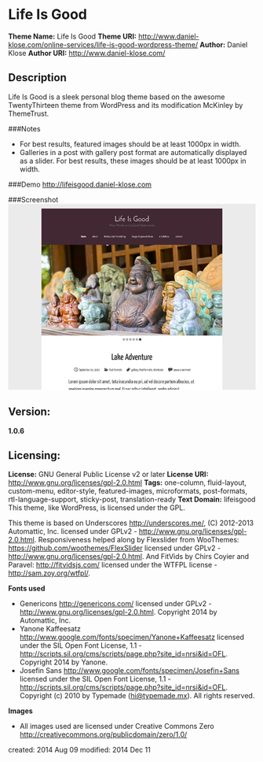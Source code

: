 Life Is Good
============
**Theme Name:** Life Is Good
**Theme URI:** http://www.daniel-klose.com/online-services/life-is-good-wordpress-theme/
**Author:** Daniel Klose
**Author URI:** http://www.daniel-klose.com/

Description
-----------
Life Is Good is a sleek personal blog theme based on the awesome TwentyThirteen theme from WordPress and its modification McKinley by ThemeTrust.

###Notes
* For best results, featured images should be at least 1000px in width.
* Galleries in a post with gallery post format are automatically displayed as a slider. For best results, these images should be at least 1000px in width.

###Demo
http://lifeisgood.daniel-klose.com

###Screenshot
[![Screenshot](https://github.com/kLOsk/lifeisgood/raw/master/screenshot.png)](#screenshot)

Version:
--------
**1.0.6**

Licensing:
----------
**License:** GNU General Public License v2 or later
**License URI:** http://www.gnu.org/licenses/gpl-2.0.html
**Tags:** one-column, fluid-layout, custom-menu, editor-style, featured-images, microformats, post-formats, rtl-language-support, sticky-post, translation-ready
**Text Domain:** lifeisgood
This theme, like WordPress, is licensed under the GPL.

This theme is based on Underscores http://underscores.me/, (C) 2012-2013 Automattic, Inc. licensed under GPLv2 - http://www.gnu.org/licenses/gpl-2.0.html.
Responsiveness helped along by Flexslider from WooThemes: https://github.com/woothemes/FlexSlider licensed under GPLv2 - http://www.gnu.org/licenses/gpl-2.0.html.
And FitVids by Chirs Coyier and Paravel: http://fitvidsjs.com/ licensed under the WTFPL license - http://sam.zoy.org/wtfpl/.

**Fonts used**
* Genericons http://genericons.com/ licensed under GPLv2 - http://www.gnu.org/licenses/gpl-2.0.html. Copyright 2014 by Automattic, Inc.
* Yanone Kaffeesatz http://www.google.com/fonts/specimen/Yanone+Kaffeesatz licensed under the SIL Open Font License, 1.1 - http://scripts.sil.org/cms/scripts/page.php?site_id=nrsi&id=OFL. Copyright 2014 by Yanone.
* Josefin Sans http://www.google.com/fonts/specimen/Josefin+Sans licensed under the SIL Open Font License, 1.1 - http://scripts.sil.org/cms/scripts/page.php?site_id=nrsi&id=OFL. Copyright (c) 2010 by Typemade (hi@typemade.mx). All rights reserved.


**Images**
* All images used are licensed under Creative Commons Zero http://creativecommons.org/publicdomain/zero/1.0/

created:  2014 Aug 09
modified: 2014 Dec 11

